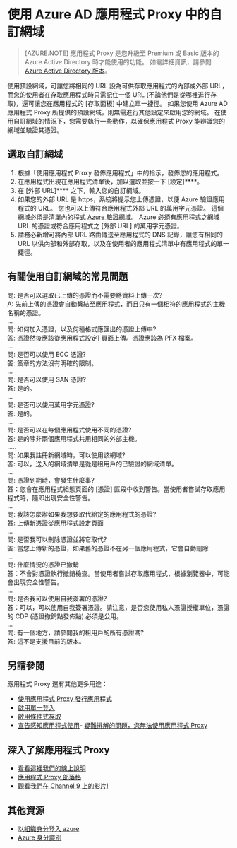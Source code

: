 <properties
    pageTitle="使用 Azure AD 應用程式 Proxy 中的自訂網域 | Microsoft Azure"
    description="說明如何使用 Azure AD 應用程式 Proxy 中的自訂網域。"
    services="active-directory"
    documentationCenter=""
    authors="kgremban"
    manager="StevenPo"
    editor=""/>

<tags
    ms.service="active-directory"
    ms.workload="identity"
    ms.tgt_pltfrm="na"
    ms.devlang="na"
    ms.topic="article"
    ms.date="10/19/2015"
    ms.author="kgremban"/>


# 使用 Azure AD 應用程式 Proxy 中的自訂網域

> [AZURE.NOTE] 應用程式 Proxy 是您升級至 Premium 或 Basic 版本的 Azure Active Directory 時才能使用的功能。 如需詳細資訊，請參閱 [Azure Active Directory 版本](active-directory-editions.md)。

使用預設網域，可讓您將相同的 URL 設為可供存取應用程式的內部或外部 URL，而您的使用者在存取應用程式時只需記住一個 URL (不論他們是從哪裡進行存取)，還可讓您在應用程式的 [存取面板] 中建立單一捷徑。 如果您使用 Azure AD 應用程式 Proxy 所提供的預設網域，則無需進行其他設定來啟用您的網域。 在使用自訂網域的情況下，您需要執行一些動作，以確保應用程式 Proxy 能辨識您的網域並驗證其憑證。

## 選取自訂網域

1. 根據「使用應用程式 Proxy 發佈應用程式」中的指示，發佈您的應用程式。
2. 在應用程式出現在應用程式清單後，加以選取並按一下 [設定]****。
3. 在 [外部 URL]**** 之下，輸入您的自訂網域。
4. 如果您的外部 URL 是 https，系統將提示您上傳憑證，以便 Azure 驗證應用程式的 URL。 您也可以上傳符合應用程式外部 URL 的萬用字元憑證。 這個網域必須是清單內的程式 [Azure 驗證網域](https://msdn.microsoft.com/library/azure/jj151788.aspx)。 Azure 必須有應用程式之網域 URL 的憑證或符合應用程式之 [外部 URL] 的萬用字元憑證。
5. 請務必新增可將內部 URL 路由傳送至應用程式的 DNS 記錄，讓您有相同的 URL 以供內部和外部存取，以及在使用者的應用程式清單中有應用程式的單一捷徑。

## 有關使用自訂網域的常見問題

問: 是否可以選取已上傳的憑證而不需要將資料上傳一次? <br>
A: 先前上傳的憑證會自動繫結至應用程式，而且只有一個相符的應用程式的主機名稱的憑證。 <br>
…<br>
問: 如何加入憑證，以及何種格式應匯出的憑證上傳中? <br>
答: 憑證然後應該從應用程式設定] 頁面上傳。憑證應該為 PFX 檔案。 <br>
…<br>
問: 是否可以使用 ECC 憑證? <br>
答: 簽章的方法沒有明確的限制。 <br>
…<br>
問: 是否可以使用 SAN 憑證? <br>
答: 是的。<br>
…<br>
問: 是否可以使用萬用字元憑證? <br>
答: 是的。 <br>
…<br>
問: 是否可以在每個應用程式使用不同的憑證? <br>
答: 是的除非兩個應用程式共用相同的外部主機。 <br>
…..<br>
問: 如果我註冊新網域時，可以使用該網域? <br>
答: 可以，送入的網域清單是從是租用戶的已驗證的網域清單。 <br>
…<br>
問: 憑證到期時，會發生什麼事? <br>
答：您會在應用程式組態頁面的 [憑證] 區段中收到警告。當使用者嘗試存取應用程式時，隨即出現安全性警告。 <br>
…<br>
問: 我該怎麼辦如果我想要取代給定的應用程式的憑證? <br>
答: 上傳新憑證從應用程式設定頁面<br>
…<br>
問: 是否我可以刪除憑證並將它取代? <br>
答: 當您上傳新的憑證，如果舊的憑證不在另一個應用程式，它會自動刪除<br>
…<br>
問: 什麼情況的憑證已撤銷<br>
答：不會對憑證執行撤銷檢查。當使用者嘗試存取應用程式，根據瀏覽器中，可能會出現安全性警告。<br>
…<br>
問: 是否我可以使用自我簽署的憑證? <br>
答：可以，可以使用自我簽署憑證。請注意，是否您使用私人憑證授權單位，憑證的 CDP (憑證撤銷點發佈點) 必須是公用。 <br>
...<br>
問: 有一個地方，請參閱我的租用戶的所有憑證嗎? <br>
答: 這不是支援目前的版本。<br>



## 另請參閱

應用程式 Proxy 還有其他更多用途：

- [使用應用程式 Proxy 發行應用程式](active-directory-application-proxy-publish.md)
- [啟用單一登入](active-directory-application-proxy-sso-using-kcd.md)
- [啟用條件式存取](active-directory-application-proxy-conditional-access.md)
- [宣告感知應用程式使用](active-directory-application-proxy-claims-aware-apps.md)- [疑難排解的問題，您無法使用應用程式 Proxy](active-directory-application-proxy-troubleshoot.md)

## 深入了解應用程式 Proxy

- [看看這裡我們的線上說明](active-directory-application-proxy-enable.md)
- [應用程式 Proxy 部落格](http://blogs.technet.com/b/applicationproxyblog/)
- [觀看我們在 Channel 9 上的影片!](http://channel9.msdn.com/events/Ignite/2015/BRK3864)

## 其他資源

* [以組織身分登入 azure](sign-up-organization.md)
* [Azure 身分識別](fundamentals-identity.md)





